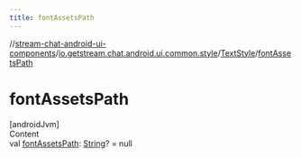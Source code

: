```yaml
---
title: fontAssetsPath
---
```

//[stream-chat-android-ui-components](../../../index.md)/[io.getstream.chat.android.ui.common.style](../index.md)/[TextStyle](index.md)/[fontAssetsPath](fontAssetsPath.md)



# fontAssetsPath  
[androidJvm]  
Content  
val [fontAssetsPath](fontAssetsPath.md): [String](https://kotlinlang.org/api/latest/jvm/stdlib/kotlin/-string/index.html)? = null  




